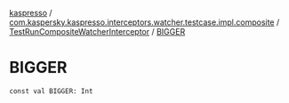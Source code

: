 [kaspresso](../../index.md) / [com.kaspersky.kaspresso.interceptors.watcher.testcase.impl.composite](../index.md) / [TestRunCompositeWatcherInterceptor](index.md) / [BIGGER](./-b-i-g-g-e-r.md)

# BIGGER

`const val BIGGER: Int`